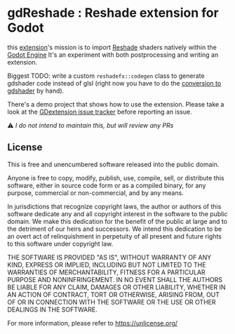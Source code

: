 # gdReshade : Reshade extension for Godot

this [extension](https://github.com/godotengine/godot-cpp)'s mission is to import [Reshade](https://github.com/crosire/reshade) shaders natively within the [Godot Engine](https://godotengine.org/)
It's an experiment with both postprocessing and writing an extension.

Biggest TODO: write a custom ```reshadefx::codegen``` class to generate gdshader code instead of glsl (right now you have to do the [conversion to gdshader](https://docs.godotengine.org/en/latest/tutorials/shaders/converting_glsl_to_godot_shaders.html) by hand).

There's a demo project that shows how to use the extension.
Please take a look at the [GDextension issue tracker](https://github.com/Zylann/godot_voxel/issues/442) before reporting an issue.

⚠ _I do not intend to maintain this, but will review any PRs_


## License

This is free and unencumbered software released into the public domain.

Anyone is free to copy, modify, publish, use, compile, sell, or
distribute this software, either in source code form or as a compiled
binary, for any purpose, commercial or non-commercial, and by any
means.

In jurisdictions that recognize copyright laws, the author or authors
of this software dedicate any and all copyright interest in the
software to the public domain. We make this dedication for the benefit
of the public at large and to the detriment of our heirs and
successors. We intend this dedication to be an overt act of
relinquishment in perpetuity of all present and future rights to this
software under copyright law.

THE SOFTWARE IS PROVIDED "AS IS", WITHOUT WARRANTY OF ANY KIND,
EXPRESS OR IMPLIED, INCLUDING BUT NOT LIMITED TO THE WARRANTIES OF
MERCHANTABILITY, FITNESS FOR A PARTICULAR PURPOSE AND NONINFRINGEMENT.
IN NO EVENT SHALL THE AUTHORS BE LIABLE FOR ANY CLAIM, DAMAGES OR
OTHER LIABILITY, WHETHER IN AN ACTION OF CONTRACT, TORT OR OTHERWISE,
ARISING FROM, OUT OF OR IN CONNECTION WITH THE SOFTWARE OR THE USE OR
OTHER DEALINGS IN THE SOFTWARE.

For more information, please refer to <https://unlicense.org/>
